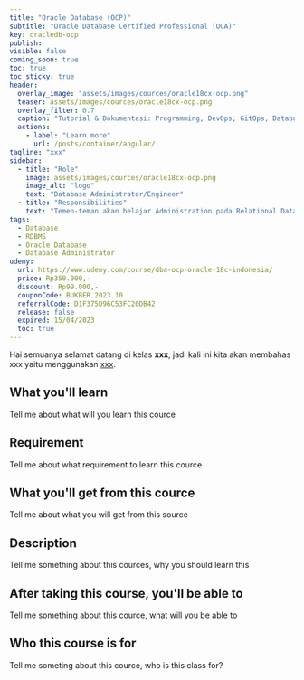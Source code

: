 ```yaml
---
title: "Oracle Database (OCP)"
subtitle: "Oracle Database Certified Professional (OCA)"
key: oracledb-ocp
publish: 
visible: false
coming_soon: true
toc: true
toc_sticky: true
header:
  overlay_image: "assets/images/cources/oracle18cx-ocp.png"
  teaser: assets/images/cources/oracle18cx-ocp.png
  overlay_filter: 0.7
  caption: "Tutorial & Dokumentasi: Programming, DevOps, GitOps, Database, & Servers"
  actions:
    - label: "Learn more"
      url: /posts/container/angular/
tagline: "xxx"
sidebar:
  - title: "Role"
    image: assets/images/cources/oracle18cx-ocp.png
    image_alt: "logo"
    text: "Database Administrator/Engineer"
  - title: "Responsibilities"
    text: "Temen-teman akan belajar Administration pada Relational Database Management System (RDBMS) dengan Oracle Database / RAC."
tags:
  - Database
  - RDBMS
  - Oracle Database
  - Database Administrator
udemy: 
  url: https://www.udemy.com/course/dba-ocp-oracle-18c-indonesia/
  price: Rp350.000,-
  discount: Rp99.000,-
  couponCode: BUKBER.2023.10
  referralCode: D1F375D96C53FC20DB42
  release: false
  expired: 15/04/2023
  toc: true
---
```


Hai semuanya selamat datang di kelas **xxx**, jadi kali ini kita akan membahas xxx yaitu menggunakan [xxx](link). 

<!--more-->

## What you'll learn

Tell me about what will you learn this cource

## Requirement

Tell me about what requirement to learn this cource

## What you'll get from this cource

Tell me about what you will get from this source

## Description

Tell me something about this cources, why you should learn this

## After taking this course, you'll be able to

Tell me something about this cource, what will you be able to

## Who this course is for

Tell me someting about this cource, who is this class for?